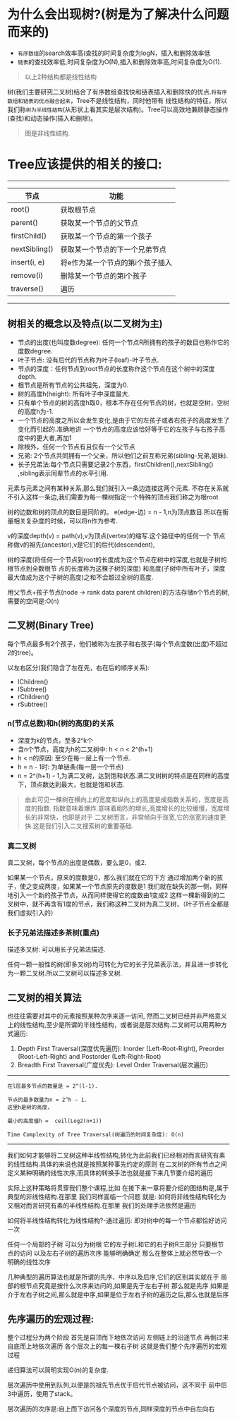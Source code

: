 # 为什么会出现树?(树是为了解决什么问题而来的)

- `有序数组`的search效率高(查找的时间复杂度为logN，插入和删除效率低
- `链表`的查找效率低,时间复杂度为O(N),插入和删除效率高,时间复杂度为O(1).

>以上2种结构都是线性结构

树(我们主要研究二叉树)结合了有序数组查找快和链表插入和删除快的优点.`将有序数组和链表的优点融合起来`，Tree不是线性结构，同时他带有
线性结构的特征，所以我们称`树为半线性结构`(从形状上看其实是层次结构)。Tree可以高效地兼顾静态操作(查找)和动态操作(插入和删除)。

>图是非线性结构.

# Tree应该提供的相关的接口:

---

<table>
	<thead>
		<tr>
			<th>节点</th>
			<th>功能</th>
		</tr>
	</thead>
	<tbody>
		<tr>
			<td>root()</td>
			<td>获取根节点</td>
		</tr>
		<tr>
			<td>parent()</td>
			<td>获取某一个节点的父节点</td>
		</tr>
		<tr>
			<td>firstChild()</td>
			<td>获取某一个节点的第一个孩子</td>
		</tr>
		<tr>
			<td>nextSibling()</td>
			<td>获取某一个节点的下一个兄弟节点</td>
		</tr>
		<tr>
			<td>insert(i, e)</td>
			<td>将e作为某一个节点的第i个孩子插入</td>
		</tr>
		<tr>
			<td>remove(i)</td>
			<td>删除某一个节点的第i个孩子</td>
		</tr>
		<tr>
			<td>traverse()</td>
			<td>遍历</td>
		</tr>
	</tbody>
</table>

---

## 树相关的概念以及特点(以二叉树为主)

- 节点的出度(也叫度数degree): 任何一个节点R所拥有的孩子的数目也称作它的度数degree.
- 叶子节点: 没有后代的节点称为叶子(leaf)-叶子节点.
- 节点的深度：任何节点到root节点的长度称作这个节点在这个树中的深度depth.
- 根节点是所有节点的公共祖先，深度为0.
- 树的高度h(height): 所有叶子中深度最大.
- 只有单个节点的树的高度h取0，根本不存在任何节点的树，也就是空树，空树的高度h为-1.
- 一个节点的高度之所以会发生变化,是由于它的左孩子或者右孩子的高度发生了变化而引起的.准确地讲 一个节点的高度应该恰好等于它的左孩子与右孩子高度中的更大者,再加1
- 除根外，任何一个节点有且仅有一个父节点
- 兄弟: 2个节点共同拥有一个父亲，所以他们之前互称兄弟(sibling-兄弟,姐妹).
- 长子兄弟法:每个节点只需要记录2个东西，firstChildren(),nextSibling() ,sibling表示同辈节点的水平引用.

元素与元素之间有某种关系,那么我们就引入一条边连接这两个元素.
不存在关系就不引入这样一条边,我们需要为每一棵树指定一个特殊的顶点我们称之为根root

树的边数和树的顶点的数目是同阶的。
e(edge-边) = n - 1,n为顶点数目.所以在衡量相关复杂度的时候，可以将n作为参考.

v的深度depth(v) = path(v),v为顶点(vertex)的缩写.这个路径中的任何一个
节点称做v的祖先(ancestor),v是它们的后代(descendent),


树的深度(将任何一个节点到root的长度成为这个节点在树中的深度,也就是子树的根节点到全数根节
点的长度称为这棵子树的深度)
和高度(子树中所有叶子，深度最大值成为这个子树的高度)之和不会超过全树的高度.

用父节点+孩子节点(node -> rank data parent children)的方法存储n个节点的树,需要的空间是:O(n)

## 二叉树(Binary Tree)

每个节点最多有2个孩子，他们被称为左孩子和右孩子(每个节点度数(出度)不超过2的tree)。

以左右区分(我们隐含了左在先，右在后的顺序关系):

- lChildren() 
- lSubtree()
- rChildren() 
- rSubtree()

### n(节点总数)和h(树的高度)的关系

* 深度为k的节点，至多2^k个
* 含n个节点，高度为h的二叉树中: h < n < 2^(h+1)
* h < n的原因: 至少在每一层上有一个节点.
* h = n - 1时: 为单链条(每一层一个节点)
* n = 2^(h+1) - 1,为满二叉树，达到饱和状态.满二叉树树的特点是在同样的高度下，顶点数达到最大，也就是饱和状态.

>由此可见一棵树在横向上的宽度和纵向上的高度是成指数关系的，宽度是高度的指数.
指数意味着爆炸.意味着剧烈的增长,高度增长的比较缓慢，宽度增长的非常快，也即是对于
二叉树而言，非常倾向于涨宽,它的涨宽的速度更快.这是我们引入二叉搜索树的重要基础.

### 真二叉树

真二叉树，每个节点的出度是偶数，要么是0，或2.

如果某一个节点，原来的度数是0，那么我们就在它的下方
通过增加两个新的孩子，使之变成两度，如果某一个节点原先的度数是1
我们就在缺失的那一侧，同样地引入一个新的孩子节点，从而同样使得它的度数由1变成2
这样一棵新得到的二叉树中，就不再含有1度的节点，我们称这种二叉树为真二叉树，（叶子节点全都是我们虚拟引入的）

### 长子兄弟法描述多茶树(重点)

描述多叉树: 可以用长子兄弟法描述.

任何一颗一般性的树(即多叉树)均可转化为它的长子兄弟表示法，并且进一步转化为一颗二叉树.所以二叉树可以描述多叉树.

## 二叉树的相关算法

也往往需要对其中的元素按照某种次序来逐一访问, 然而二叉树已经并非严格意义上的线性结构,至少是所谓的半线性结构，或者说是层次结构.二叉树可以用两种方式遍历:

1. Depth First Traversal(深度优先遍历): Inorder (Left-Root-Right), Preorder (Root-Left-Right) and Postorder (Left-Right-Root)
2. Breadth First Traversal(广度优先): Level Order Traversal(层次遍历)

---

    在l层最多节点的数量是 = 2^(l-1).
    
    节点的最多数量为n = 2^h – 1.
    这里h是树的高度，
    
    最小的高度值h =  ceil(Log2(n+1))   
    
    Time Complexity of Tree Traversal(树遍历的时间复杂度): O(n)

---

我们如何才能够将二叉树这种半线性结构,转化为此前我们已经相对而言研究有素的线性结构.具体的来说也就是按照某种事先约定的原则
在二叉树的所有节点之间定义某种明确的线性次序,而具体的转换手法也就是接下来几节要介绍的遍历

实际上这种策略将贯穿我们整个课程,比如 在接下来一章将要介绍的图结构是,属于典型的非线性结构.在那里 我们同样面临一个问题
就是: 如何将非线性结构转化为又相对而言研究有素的半线性结构.在那里 我们的处理手法依然是遍历

如何将半线性结构转化为线性结构?-通过遍历: 即对树中的每一个节点都恰好访问一次

任何一个局部的子树
可以分为树根
它的左子树L和它的右子树R三部分
只要根节点的访问
以及左右子树的遍历次序
能够明确确定
那么在整体上就必然导致一个
明确的线性次序


几种典型的遍历算法也就是所谓的先序、中序以及后序,它们的区别其实就在于
局部的根节点究竟是按什么次序来访问的,如果是先于左右子树 那么就是先序
如果是介于左右子树之间,那么就是中序,如果是位于左右子树的遍历之后,那么也就是后序

## 先序遍历的宏观过程:

整个过程分为两个阶段
首先是自顶而下地依次访问
左侧链上的沿途节点
再倒过来 自底而上地依次遍历
各个层次上的每一棵右子树
这就是我们整个先序遍历的宏观过程

递归算法可以简明实现O(n)的复杂度.

层次遍历中使用到队列,以便是的祖先节点优于后代节点被访问，这不同于
前中后3中遍历，使用了stack。

层次遍历的次序是:自上而下访问各个深度的节点,同样深度的节点中自左向右 


